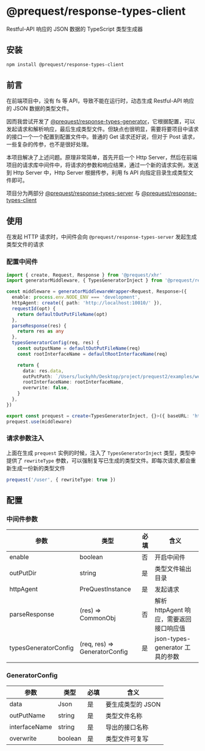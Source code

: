 # @prequest/response-types-client

Restful-API 响应的 JSON 数据的 TypeScript 类型生成器

## 安装

```bash
npm install @prequest/response-types-client
```

## 前言

在前端项目中，没有 fs 等 API，导致不能在运行时，动态生成 Restful-API 响应的 JSON 数据的类型文件。

因而我尝试开发了 [@prequest/response-types-generator](https://github.com/xdoer/PreQuest/tree/main/packages/response-types-generator)，它根据配置，可以发起请求和解析响应，最后生成类型文件。但缺点也很明显，需要将要项目中请求的接口一个一个配置到配置文件中。普通的 Get 请求还好说，但对于 Post 请求，一些复杂的传参，也不是很好处理。

本项目解决了上述问题。原理非常简单，首先开启一个 Http Server，然后在前端项目的请求库中间件中，将请求的参数和响应结果，通过一个新的请求实例，发送到 Http Server 中，Http Server 根据传参，利用 fs API 向指定目录生成类型文件即可。

项目分为两部分 [@prequest/response-types-server](https://github.com/xdoer/PreQuest/blob/main/packages/response-types-server) 与 [@prequest/response-types-client](https://github.com/xdoer/PreQuest/blob/main/packages/response-types-client)

## 使用

在发起 HTTP 请求时，中间件会向 `@prequest/response-types-server` 发起生成类型文件的请求

### 配置中间件

```ts
import { create, Request, Response } from '@prequest/xhr'
import generatorMiddleware, { TypesGeneratorInject } from '@prequest/response-types-client'

const middleware = generatorMiddlewareWrapper<Request, Response>({
  enable: process.env.NODE_ENV === 'development',
  httpAgent: create({ path: 'http://localhost:10010/' }),
  requestId(opt) {
    return defaultOutPutFileName(opt)
  },
  parseResponse(res) {
    return res as any
  },
  typesGeneratorConfig(req, res) {
    const outputName = defaultOutPutFileName(req)
    const rootInterfaceName = defaultRootInterfaceName(req)

    return {
      data: res.data,
      outPutPath: `/Users/luckyhh/Desktop/project/prequest2/examples/web/src/types/${outputName}.ts`,
      rootInterfaceName: rootInterfaceName,
      overwrite: false,
    }
  },
})

export const prequest = create<TypesGeneratorInject, {}>({ baseURL: 'http://localhost:3000' })
prequest.use(middleware)
```

### 请求参数注入

上面在生成 `prequest` 实例的时候，注入了 `TypesGeneratorInject` 类型，类型中提供了 `rewriteType` 参数，可以强制复写已生成的类型文件。即每次请求,都会重新生成一份新的类型文件

```ts
prequest('/user', { rewriteType: true })
```

## 配置

### 中间件参数

| 参数                 | 类型                          | 必填 | 含义                                    |
| -------------------- | ----------------------------- | ---- | --------------------------------------- |
| enable               | boolean                       | 否   | 开启中间件                              |
| outPutDir            | string                        | 是   | 类型文件输出目录                        |
| httpAgent            | PreQuestInstance              | 是   | 发起请求                                |
| parseResponse        | (res) => CommonObj            | 否   | 解析 httpAgent 响应，需要返回接口响应值 |
| typesGeneratorConfig | (req, res) => GeneratorConfig | 是   | json-types-generator 工具的参数         |

### GeneratorConfig

| 参数          | 类型    | 必填 | 含义              |
| ------------- | ------- | ---- | ----------------- |
| data          | Json    | 是   | 要生成类型的 JSON |
| outPutName    | string  | 是   | 类型文件名称      |
| interfaceName | string  | 是   | 导出的接口名称    |
| overwrite     | boolean | 是   | 类型文件可复写    |
